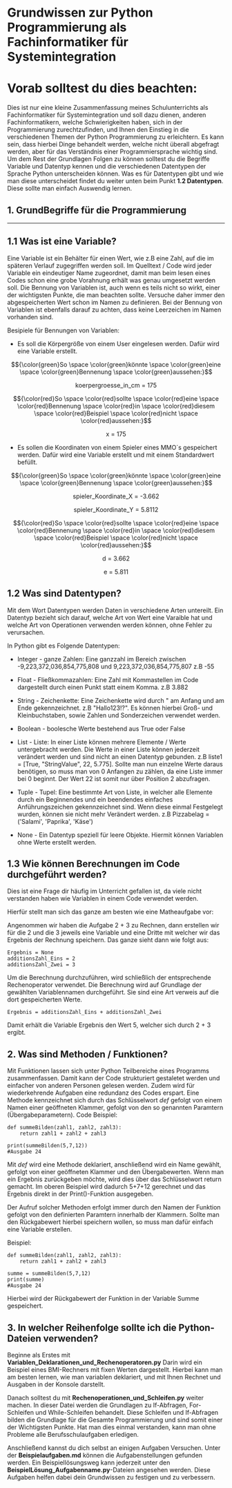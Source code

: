 # Grundwissen zur Python Programmierung als Fachinformatiker für Systemintegration

# Vorab solltest du dies beachten:

Dies ist nur eine kleine Zusammenfassung meines Schulunterrichts als Fachinformatiker für Systemintegration und soll dazu dienen, anderen Fachinformatikern, welche Schwierigkeiten haben, sich in der Programmierung zurechtzufinden, und Ihnen den Einstieg in die verschiedenen Themen der Python Programmierung zu erleichtern. Es kann sein, dass hierbei Dinge behandelt werden, welche nicht überall abgefragt werden, aber für das Verständnis einer Programmiersprache wichtig sind.
Um dem Rest der Grundlagen Folgen zu können solltest du die Begriffe Variable und Datentyp kennen und die verschiedenen Datentypen der Sprache Python unterscheiden können. Was es für Datentypen gibt und wie man diese unterscheidet findet du weiter unten beim Punkt **1.2 Datentypen**.
Diese sollte man einfach Auswendig lernen.


## 1. GrundBegriffe für die Programmierung

------------------------------------------------------------------------------------------------------------------------------------------------

## 1.1 Was ist eine Variable?
Eine Variable ist ein Behälter für einen Wert, wie z.B eine Zahl, auf die im späteren Verlauf zugegriffen werden soll.
Im Quelltext / Code wird jeder Variable ein eindeutiger Name zugeordnet, damit man beim lesen eines Codes schon eine 
grobe Vorahnung erhält was genau umgesetzt werden soll. Die Bennung von Variablen ist, auch wenn es teils nicht so wirkt, 
einer der wichtigsten Punkte, die man beachten sollte. Versuche daher immer den abgespeicherten Wert schon im Namen zu definieren.
Bei der Bennung von Variablen ist ebenfalls darauf zu achten, dass keine Leerzeichen im Namen vorhanden sind.

Besipiele für Bennungen von Variablen:

- Es soll die Körpergröße von einem User eingelesen werden. Dafür wird eine Variable erstellt.

$${\color{green}So \space \color{green}könnte \space \color{green}eine \space \color{green}Bennenung \space \color{green}aussehen:}$$
<p align="center">koerpergroesse_in_cm = 175</p>

$${\color{red}So \space \color{red}sollte \space \color{red}eine \space \color{red}Bennenung \space \color{red}in \space \color{red}diesem \space \color{red}Beispiel \space \color{red}nicht \space \color{red}aussehen:}$$
<p align="center">x = 175 </p>

- Es sollen die Koordinaten von einem Spieler eines MMO´s gespeichert werden. Dafür wird eine Variable erstellt und mit einem Standardwert befüllt.

$${\color{green}So \space \color{green}könnte \space \color{green}eine \space \color{green}Bennenung \space \color{green}aussehen:}$$
<p align="center"> spieler_Koordinate_X = -3.662 </p>
<p align="center">spieler_Koordinate_Y = 5.8112 </p>

$${\color{red}So \space \color{red}sollte \space \color{red}eine \space \color{red}Bennenung \space \color{red}in \space \color{red}diesem \space \color{red}Beispiel \space \color{red}nicht \space \color{red}aussehen:}$$
<p align="center">d = 3.662 </p>
<p align="center">e = 5.811</p>



## 1.2 Was sind Datentypen?
Mit dem Wort Datentypen werden Daten in verschiedene Arten untereilt. Ein Datentyp bezieht sich darauf, welche Art von Wert eine Varaible hat
und welche Art von Operationen verwenden werden können, ohne Fehler zu verursachen.

In Python gibt es Folgende Datentypen:

* Integer - ganze Zahlen: Eine ganzzahl im Bereich zwischen -9,223,372,036,854,775,808 und 9,223,372,036,854,775,807 z.B -55  

* Float - Fließkommazahlen: Eine Zahl mit Kommastellen im Code dargestellt durch einen Punkt statt einem Komma. z.B 3.882

* String - Zeichenkette: Eine Zeichenkette wird durch " am Anfang und am Ende gekennzeichnet. z.B "Hallo123!?". Es können hierbei Groß- und Kleinbuchstaben, sowie Zahlen und Sonderzeichen verwendet werden.

* Boolean - boolesche Werte bestehend aus True oder False

* List - Liste: In einer Liste können mehrere Elemente / Werte untergebracht werden. Die Werte in einer Liste können jederzeit verändert werden und sind nicht an einen Datentyp gebunden. z.B liste1 = [True, "StringValue", 22, 5.775]. Sollte man nun einzelne Werte daraus benötigen, so muss man von 0 Anfangen zu zählen, da eine Liste immer bei 0 beginnt. Der Wert 22 ist somit nur über Position 2 abzufragen.

* Tuple - Tupel: Eine bestimmte Art von Liste, in welcher alle Elemente durch ein Beginnendes und ein beendendes einfaches Anführungszeichen gekennzeichnet sind. Wenn diese einmal Festgelegt wurden, können sie nicht mehr Verändert werden. z.B Pizzabelag = ('Salami', 'Paprika', 'Käse')

* None - Ein Datentyp speziell für leere Objekte. Hiermit können Variablen ohne Werte erstellt werden.


## 1.3 Wie können Berechnungen im Code durchgeführt werden?
Dies ist eine Frage dir häufig im Unterricht gefallen ist, da viele nicht verstanden haben wie Variablen in einem Code verwendet werden. 

Hierfür stellt man sich das ganze am besten wie eine Matheaufgabe vor:

Angenommen wir haben die Aufgabe 2 + 3 zu Rechnen, dann erstellen wir für die 2 und die 3 jeweils eine Variable und eine Dritte mit welcher wir das Ergebnis der Rechnung speichern.
Das ganze sieht dann wie folgt aus:

```
Ergebnis = None
additionsZahl_Eins = 2
additionsZahl_Zwei = 3
```
Um die Berechnung durchzuführen, wird schließlich der entsprechende Rechenoperator verwendet. Die Berechnung wird auf Grundlage der gewählten Variablennamen durchgeführt. Sie sind eine Art verweis auf die dort gespeicherten Werte.
```
Ergebnis = additionsZahl_Eins + additionsZahl_Zwei
```
Damit erhält die Variable Ergebnis den Wert 5, welcher sich durch 2 + 3 ergibt.


## 2. Was sind Methoden / Funktionen?
Mit Funktionen lassen sich unter Python Teilbereiche eines Programms zusammenfassen. Damit kann der Code strukturiert gestaletet werden und einfacher von anderen Personen gelesen werden. Zudem wird für wiederkehrende Aufgaben eine redundanz des Codes erspart.
Eine Methode kennzeichnet sich durch das Schlüsselwort *def* gefolgt von einem Namen einer geöffneten Klammer, gefolgt von den so genannten Paramtern (Übergabeparametern).
Code Beispiel:
```
def summeBilden(zahl1, zahl2, zahl3):
    return zahl1 + zahl2 + zahl3

print(summeBilden(5,7,12))
#Ausgabe 24
```
Mit *def* wird eine Methode deklariert, anschließend wird ein Name gewählt, gefolgt von einer geöffneten Klammer und den Übergabewerten. Wenn man ein Ergebnis zurückgeben möchte, wird dies über das Schlüsselwort return gemacht. Im oberen Beispiel wird dadurch 5+7+12 gerechnet und das Ergebnis direkt in der Print()-Funktion ausgegeben. 

Der Aufruf solcher Methoden erfolgt immer durch den Namen der Funktion gefolgt von den definierten Paramtern innerhalb der Klammern. Sollte man den Rückgabewert hierbei speichern wollen, so muss man dafür einfach eine Variable erstellen.

Beispiel:
```
def summeBilden(zahl1, zahl2, zahl3):
    return zahl1 + zahl2 + zahl3

summe = summeBilden(5,7,12)
print(summe)
#Ausgabe 24
```
Hierbei wird der Rückgabewert der Funktion in der Variable Summe gespeichert.


## 3. In welcher Reihenfolge sollte ich die Python-Dateien verwenden?
Beginne als Erstes mit **Variablen_Deklarationen_und_Rechenoperatoren.py** 
Darin wird ein Beispiel eines BMI-Rechners mit fixen Werten dargestellt. Hierbei kann man am besten lernen, wie man variablen deklariert, und mit Ihnen Rechnet und Ausgaben in der Konsole darstellt. 

Danach solltest du mit **Rechenoperationen_und_Schleifen.py** weiter machen. In dieser Datei werden die Grundlagen zu If-Abfragen, For-Schleifen und While-Schleifen behandelt. Diese Schleifen und If-Abfragen bilden die Grundlage für die Gesamte Programmierung und sind somit einer der Wichtigsten Punkte. Hat man dies einmal verstanden, kann man ohne Probleme alle Berufsschulaufgaben erledigen.

Anschließend kannst du dich selbst an einigen Aufgaben Versuchen. Unter der **Beispielaufgaben.md** können die Aufgabenstellungen gefunden werden. Ein Beispiellösungsweg kann jederzeit unter den **BeispielLösung_Aufgabenname.py**-Dateien angesehen werden. Diese Aufgaben helfen dabei dein Grundwissen zu festigen und zu verbessern. 


